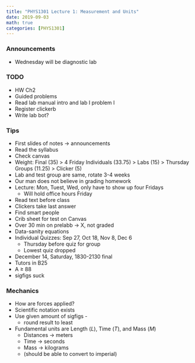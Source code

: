 ```yaml
---
title: "PHYS1301 Lecture 1: Measurement and Units"
date: 2019-09-03
math: true 
categories: [PHYS1301]
---
```


### Announcements

- Wednesday will be diagnostic lab 

### TODO

- HW Ch2
- Guided problems
- Read lab manual intro and lab I problem I
- Register clickerb
- Write lab bot?

### Tips

- First slides of notes &rarr; announcements
- Read the syllabus
- Check canvas
- Weight: Final (35) > 4 Friday Individuals (33.75) > Labs (15) > Thursday Groups (11.25) > Clicker (5)
- Lab and test group are same, rotate 3-4 weeks
- Our man does not believe in grading homework
- Lecture: Mon, Tuest, Wed, only have to show up four Fridays
    - Will hold office hours Friday 
- Read text before class 
- Clickers take last answer
- Find smart people
- Crib sheet for test on Canvas
- Over 30 min on prelabb &rarr; X, not graded
- Data-sanity equations 
- Individual Quizzes: Sep 27, Oct 18, Nov 8, Dec 6
    - Thursday before quiz for group
    - Lowest quiz dropped
- December 14, Saturday, 1830-2130 final
- Tutors in B25
- A $\geq$ 88
- sigfigs suck

### Mechanics

- How are forces applied?
- Scientific notation exists
- Use given amount of sigfigs  -
    - round result to least
- Fundamental units are Length ($L$), Time ($T$), and Mass ($M$)
    - Distances &rarr; meters
    - Time &rarr; seconds
    - Mass &rarr; kilograms
    - (should be able to convert to imperial)
